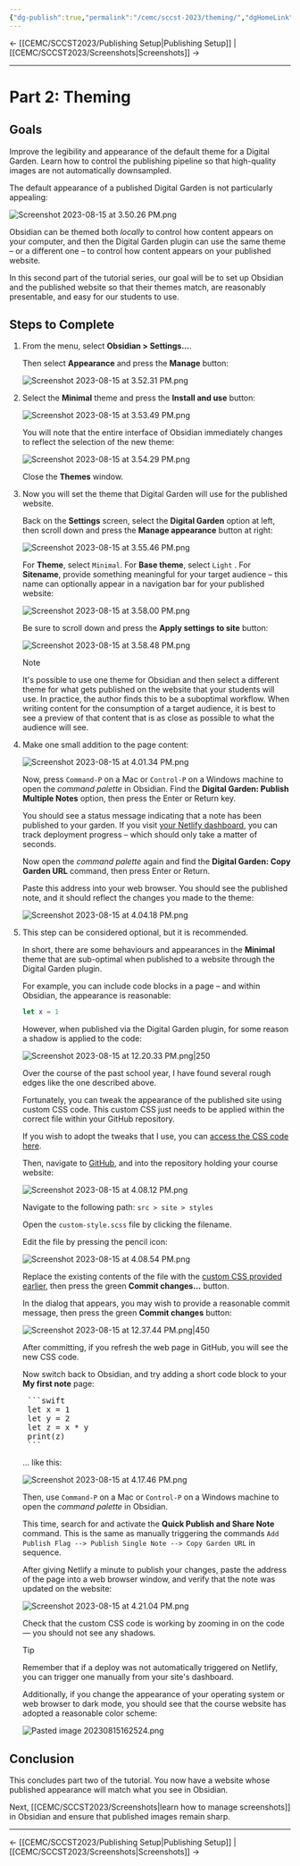 ```yaml
---
{"dg-publish":true,"permalink":"/cemc/sccst-2023/theming/","dgHomeLink":false}
---
```



← [[CEMC/SCCST2023/Publishing Setup\|Publishing Setup]] | [[CEMC/SCCST2023/Screenshots\|Screenshots]] →

---

# Part 2: Theming

## Goals

Improve the legibility and appearance of the default theme for a Digital Garden. Learn how to control the publishing pipeline so that high-quality images are not automatically downsampled.

The default appearance of a published Digital Garden is not particularly appealing:

![Screenshot 2023-08-15 at 3.50.26 PM.png](/img/user/Attachments/Screenshot%202023-08-15%20at%203.50.26%20PM.png)

Obsidian can be themed both *locally* to control how content appears on your computer, and then the Digital Garden plugin can use the same theme – or a different one – to control how content appears on your published website.

In this second part of the tutorial series, our goal will be to set up Obsidian and the published website so that their themes match, are reasonably presentable, and easy for our students to use.

## Steps to Complete

1. From the menu, select **Obsidian > Settings...**.
   
   Then select **Appearance** and press the **Manage** button:
   
   ![Screenshot 2023-08-15 at 3.52.31 PM.png](/img/user/Attachments/Screenshot%202023-08-15%20at%203.52.31%20PM.png)
   
2. Select the **Minimal**  theme and press the **Install and use** button:
   
   ![Screenshot 2023-08-15 at 3.53.49 PM.png](/img/user/Attachments/Screenshot%202023-08-15%20at%203.53.49%20PM.png)
   
   You will note that the entire interface of Obsidian immediately changes to reflect the selection of the new theme:
   
   ![Screenshot 2023-08-15 at 3.54.29 PM.png](/img/user/Attachments/Screenshot%202023-08-15%20at%203.54.29%20PM.png)

   Close the **Themes** window.
   
3. Now you will set the theme that Digital Garden will use for the published website.
   
   Back on the **Settings** screen, select the **Digital Garden** option at left, then scroll down and press the **Manage appearance** button at right:
   
   ![Screenshot 2023-08-15 at 3.55.46 PM.png](/img/user/Attachments/Screenshot%202023-08-15%20at%203.55.46%20PM.png)
   
   For **Theme**, select `Minimal`. For **Base theme**, select `Light` . For **Sitename**, provide something meaningful for your target audience – this name can optionally appear in a navigation bar for your published website:
   
   ![Screenshot 2023-08-15 at 3.58.00 PM.png](/img/user/Attachments/Screenshot%202023-08-15%20at%203.58.00%20PM.png)
   
   Be sure to scroll down and press the **Apply settings to site** button:
   
   ![Screenshot 2023-08-15 at 3.58.48 PM.png](/img/user/Attachments/Screenshot%202023-08-15%20at%203.58.48%20PM.png)
   
   > [!NOTE]
   > It's possible to use one theme for Obsidian and then select a different theme for what gets published on the website that your students will use. In practice, the author finds this to be a suboptimal workflow.  When writing content for the consumption of a target audience, it is best to see a preview of that content that is as close as possible to what the audience will see.

4. Make one small addition to the page content:
   
   ![Screenshot 2023-08-15 at 4.01.34 PM.png](/img/user/Attachments/Screenshot%202023-08-15%20at%204.01.34%20PM.png)
   
   Now, press `Command-P` on a Mac or `Control-P` on a Windows machine to open the *command palette* in Obsidian. Find the **Digital Garden: Publish Multiple Notes** option, then press the Enter or Return key.
   
   You should see a status message indicating that a note has been published to your garden. If you visit [your Netlify dashboard](https://www.netlify.com/), you can track deployment progress – which should only take a matter of seconds.
   
   Now open the *command palette* again and find the **Digital Garden: Copy Garden URL** command, then press Enter or Return.
   
   Paste this address into your web browser. You should see the published note, and it should reflect the changes you made to the theme: 
   
   ![Screenshot 2023-08-15 at 4.04.18 PM.png](/img/user/Attachments/Screenshot%202023-08-15%20at%204.04.18%20PM.png)

5. This step can be considered optional, but it is recommended.
   
   In short, there are some behaviours and appearances in the **Minimal** theme that are sub-optimal when published to a website through the Digital Garden plugin.
   
   For example, you can include code blocks in a page – and within Obsidian, the appearance is reasonable:
   
	```swift
	let x = 1   
	```
   
   However, when published via the Digital Garden plugin, for some reason a shadow is applied to the code:
   
   ![Screenshot 2023-08-15 at 12.20.33 PM.png|250](/img/user/Attachments/Screenshot%202023-08-15%20at%2012.20.33%20PM.png)
   
   Over the course of the past school year, I have found several rough edges like the one described above.
   
   Fortunately, you can tweak the appearance of the published site using custom CSS code. This custom CSS just needs to be applied within the correct file within your GitHub repository.
   
   If you wish to adopt the tweaks that I use, you can [access the CSS code here](https://gist.githubusercontent.com/russellgordon/f58d88f5a3aad819d1fcd371e534ab95/raw/117e22c59b009d864c50859e520fc8df25c06242/custom-style.css).
   
   Then, navigate to [GitHub](https://github.com/), and into the repository holding your course website:
   
   ![Screenshot 2023-08-15 at 4.08.12 PM.png](/img/user/Attachments/Screenshot%202023-08-15%20at%204.08.12%20PM.png)
   
   Navigate to the following path: `src > site > styles`
   
   Open the `custom-style.scss` file by clicking the filename.
   
   Edit the file by pressing the pencil icon:
   
   ![Screenshot 2023-08-15 at 4.08.54 PM.png](/img/user/Attachments/Screenshot%202023-08-15%20at%204.08.54%20PM.png)
   
   Replace the existing contents of the file with the [custom CSS provided earlier](https://gist.githubusercontent.com/russellgordon/f58d88f5a3aad819d1fcd371e534ab95/raw/117e22c59b009d864c50859e520fc8df25c06242/custom-style.css), then press the green **Commit changes...** button. 
   
   In the dialog that appears, you may wish to provide a reasonable commit message, then press the green **Commit changes** button:
   
   ![Screenshot 2023-08-15 at 12.37.44 PM.png|450](/img/user/Attachments/Screenshot%202023-08-15%20at%2012.37.44%20PM.png)
   
   After committing, if you refresh the web page in GitHub, you will see the new CSS code.
   
   Now switch back to Obsidian, and try adding a short code block to your **My first note** page:
   
   <pre>
	```swift
	let x = 1
	let y = 2
	let z = x * y
	print(z)
	```</pre>
	
	... like this:
	
	 ![Screenshot 2023-08-15 at 4.17.46 PM.png](/img/user/Attachments/Screenshot%202023-08-15%20at%204.17.46%20PM.png)
	 
	 Then, use `Command-P` on a Mac or `Control-P` on a Windows machine to open the *command palette* in Obsidian.
	 
	 This time, search for and activate the **Quick Publish and Share Note** command. This is the same as manually triggering the commands `Add Publish Flag --> Publish Single Note --> Copy Garden URL` in sequence.
	 
	 After giving Netlify a minute to publish your changes, paste the address of the page into a web browser window, and verify that the note was updated on the website:
	 
	 ![Screenshot 2023-08-15 at 4.21.04 PM.png](/img/user/Attachments/Screenshot%202023-08-15%20at%204.21.04%20PM.png)
	 
	 Check that the custom CSS code is working by zooming in on the code — you should not see any shadows.
	 
	 > [!TIP]
	 > Remember that if a deploy was not automatically triggered on Netlify, you can trigger one manually from your site's dashboard.
	 
	 Additionally, if you change the appearance of your operating system or web browser to dark mode, you should see that the course website has adopted a reasonable color scheme:
	 
	 ![Pasted image 20230815162524.png](/img/user/Attachments/Pasted%20image%2020230815162524.png)

## Conclusion

This concludes part two of the tutorial. You now have a website whose published appearance will match what you see in Obsidian. 

Next, [[CEMC/SCCST2023/Screenshots\|learn how to manage screenshots]] in Obsidian and ensure that published images remain sharp.

---

← [[CEMC/SCCST2023/Publishing Setup\|Publishing Setup]] | [[CEMC/SCCST2023/Screenshots\|Screenshots]] →

